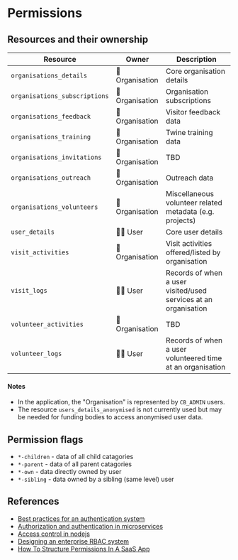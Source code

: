 # Permissions
## Resources and their ownership
| Resource | Owner | Description |
|----------|-------|-------------|
| `organisations_details` | 🏢 Organisation | Core organisation details |
| `organisations_subscriptions` | 🏢 Organisation | Organisation subscriptions |
| `organisations_feedback` | 🏢 Organisation | Visitor feedback data |
| `organisations_training` | 🏢 Organisation | Twine training data |
| `organisations_invitations` | 🏢 Organisation | TBD |
| `organisations_outreach` | 🏢 Organisation | Outreach data |
| `organisations_volunteers` | 🏢 Organisation | Miscellaneous volunteer related metadata (e.g. projects) |
| `user_details` | 👩🏽 User | Core user details |
| `visit_activities` | 🏢 Organisation | Visit activities offered/listed by organisation |
| `visit_logs` | 👩🏽 User | Records of when a user visited/used services at an organisation |
| `volunteer_activities` | 🏢 Organisation | TBD |
| `volunteer_logs` | 👩🏽 User | Records of when a user volunteered time at an organisation |

#### Notes
* In the application, the "Organisation" is represented by `CB_ADMIN` users.
* The resource `users_details_anonymised` is not currently used but may be needed for funding bodies to access anonymised user data.

## Permission flags
* `*-children` - data of all child catagories
* `*-parent` - data of all parent catagories
* `*-own` - data directly owned by user
* `*-sibling` - data owned by a sibling (same level) user


## References

- [Best practices for an authentication system](https://cybersecurity.ieee.org/blog/2016/06/02/design-best-practices-for-an-authentication-system/)
- [Authorization and authentication in microservices](https://initiate.andela.com/how-we-solved-authentication-and-authorization-in-our-microservice-architecture-994539d1b6e6)
- [Access control in nodejs](https://blog.nodeswat.com/implement-access-control-in-node-js-8567e7b484d1)
- [Designing an enterprise RBAC system](https://hackernoon.com/designing-an-enterprise-role-based-access-control-rbac-system-96e645c659b7)
- [How To Structure Permissions In A SaaS App](https://heapanalytics.com/blog/engineering/structure-permissions-saas-app)
